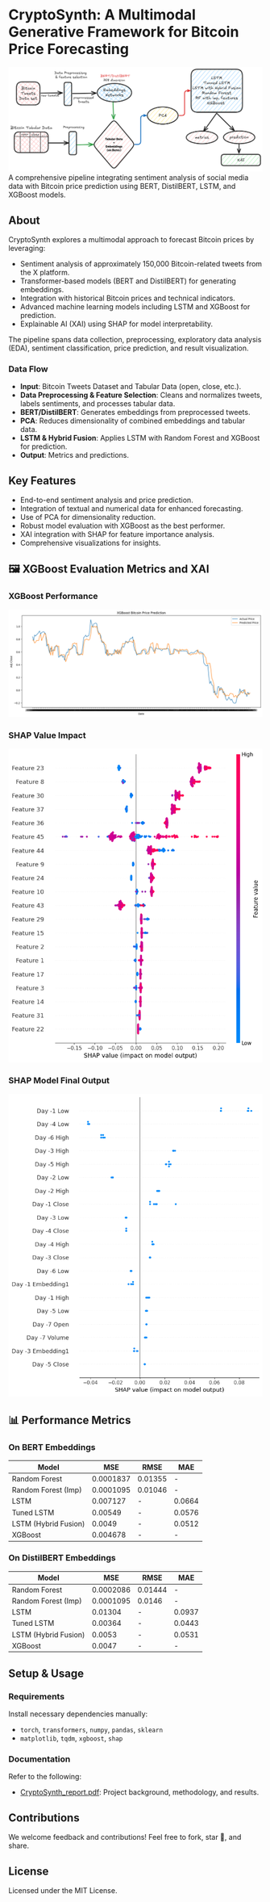 # CryptoSynth: A Multimodal Generative Framework for Bitcoin Price Forecasting

![Bitcoin Pipeline](architecture/bird-eye.png)
A comprehensive pipeline integrating sentiment analysis of social media data with Bitcoin price prediction using BERT, DistilBERT, LSTM, and XGBoost models.

## About

CryptoSynth explores a multimodal approach to forecast Bitcoin prices by leveraging:

- Sentiment analysis of approximately 150,000 Bitcoin-related tweets from the X platform.
- Transformer-based models (BERT and DistilBERT) for generating embeddings.
- Integration with historical Bitcoin prices and technical indicators.
- Advanced machine learning models including LSTM and XGBoost for prediction.
- Explainable AI (XAI) using SHAP for model interpretability.

The pipeline spans data collection, preprocessing, exploratory data analysis (EDA), sentiment classification, price prediction, and result visualization.

### Data Flow
- **Input**: Bitcoin Tweets Dataset and Tabular Data (open, close, etc.).
- **Data Preprocessing & Feature Selection**: Cleans and normalizes tweets, labels sentiments, and processes tabular data.
- **BERT/DistilBERT**: Generates embeddings from preprocessed tweets.
- **PCA**: Reduces dimensionality of combined embeddings and tabular data.
- **LSTM & Hybrid Fusion**: Applies LSTM with Random Forest and XGBoost for prediction.
- **Output**: Metrics and predictions.

## Key Features
- End-to-end sentiment analysis and price prediction.
- Integration of textual and numerical data for enhanced forecasting.
- Use of PCA for dimensionality reduction.
- Robust model evaluation with XGBoost as the best performer.
- XAI integration with SHAP for feature importance analysis.
- Comprehensive visualizations for insights.

## 🖼️ XGBoost Evaluation Metrics and XAI
### XGBoost Performance
![XGBoost Metrics](images/xgb-metrics.png)

### SHAP Value Impact
![SHAP Value Impact](images/shap-1.png)

### SHAP Model Final Output
![SHAP Final Output](images/shap2.png)

## 📊 Performance Metrics

### On BERT Embeddings
| Model                | MSE      | RMSE    | MAE    |
|----------------------|----------|---------|--------|
| Random Forest        | 0.0001837| 0.01355 | -      |
| Random Forest (Imp)  | 0.0001095| 0.01046 | -      |
| LSTM                 | 0.007127 | -       | 0.0664 |
| Tuned LSTM           | 0.00549  | -       | 0.0576 |
| LSTM (Hybrid Fusion) | 0.0049   | -       | 0.0512 |
| XGBoost              | 0.004678 | -       | -      |

### On DistilBERT Embeddings
| Model                | MSE      | RMSE    | MAE    |
|----------------------|----------|---------|--------|
| Random Forest        | 0.0002086| 0.01444 | -      |
| Random Forest (Imp)  | 0.0001095| 0.0146  | -      |
| LSTM                 | 0.01304  | -       | 0.0937 |
| Tuned LSTM           | 0.00364  | -       | 0.0443 |
| LSTM (Hybrid Fusion) | 0.0053   | -       | 0.0531 |
| XGBoost              | 0.0047   | -       | -      |

## Setup & Usage
### Requirements
Install necessary dependencies manually:
- `torch`, `transformers`, `numpy`, `pandas`, `sklearn`
- `matplotlib`, `tqdm`, `xgboost`, `shap`

### Documentation
Refer to the following:
- [CryptoSynth_report.pdf](documentation/CryptoSynth_report.pdf): Project background, methodology, and results.


## Contributions
We welcome feedback and contributions! Feel free to fork, star 🌟, and share.

## License
Licensed under the MIT License.

